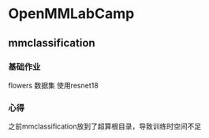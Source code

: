 # OpenMMLabCamp

## mmclassification

### 基础作业
flowers 数据集 使用resnet18

### 心得
之前mmclassification放到了超算根目录，导致训练时空间不足
